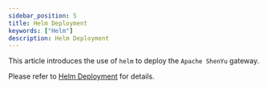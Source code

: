 ```yaml
---
sidebar_position: 5
title: Helm Deployment
keywords: ["Helm"]
description: Helm Deployment
---
```


This article introduces the use of `helm` to deploy the `Apache ShenYu` gateway.

Please refer to [Helm Deployment](https://shenyu.apache.org/helm/index/) for details.
